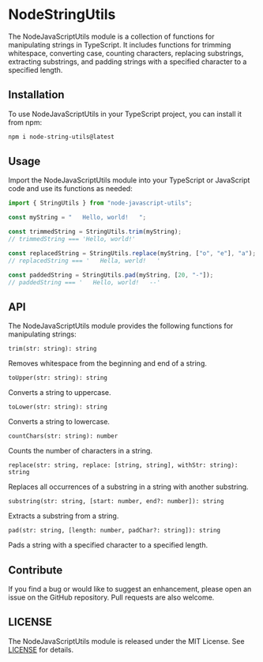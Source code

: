 # NodeStringUtils

The NodeJavaScriptUtils module is a collection of functions for manipulating strings in TypeScript. It includes functions for trimming whitespace, converting case, counting characters, replacing substrings, extracting substrings, and padding strings with a specified character to a specified length.

## Installation

To use NodeJavaScriptUtils in your TypeScript project, you can install it from npm:

```sh
npm i node-string-utils@latest
```

## Usage

Import the NodeJavaScriptUtils module into your TypeScript or JavaScript code and use its functions as needed:

```js
import { StringUtils } from "node-javascript-utils";

const myString = "   Hello, world!   ";

const trimmedString = StringUtils.trim(myString);
// trimmedString === 'Hello, world!'

const replacedString = StringUtils.replace(myString, ["o", "e"], "a");
// replacedString === '   Hella, werld!   '

const paddedString = StringUtils.pad(myString, [20, "-"]);
// paddedString === '   Hello, world!   --'
```

## API

The NodeJavaScriptUtils module provides the following functions for manipulating strings:

`trim(str: string): string`

Removes whitespace from the beginning and end of a string.

`toUpper(str: string): string`

Converts a string to uppercase.

`toLower(str: string): string`

Converts a string to lowercase.

`countChars(str: string): number`

Counts the number of characters in a string.

`replace(str: string, replace: [string, string], withStr: string): string`

Replaces all occurrences of a substring in a string with another substring.

`substring(str: string, [start: number, end?: number]): string`

Extracts a substring from a string.

`pad(str: string, [length: number, padChar?: string]): string`

Pads a string with a specified character to a specified length.

## Contribute

If you find a bug or would like to suggest an enhancement, please open an issue on the GitHub repository. Pull requests are also welcome.

## LICENSE

The NodeJavaScriptUtils module is released under the MIT License. See [LICENSE](/LICENSE) for details.
